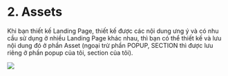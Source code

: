 # 2. Assets

Khi bạn thiết kế Landing Page, thiết kế được các nội dung ưng ý và có nhu cầu sử dụng ở nhiều Landing Page khác nhau, thì bạn có thể thiết kế và lưu nội dung đó ở phần Asset (ngoại trừ phần POPUP, SECTION thì được lưu riêng ở phần popup của tôi, section của tôi).

![](<../.gitbook/assets/asset (2).gif>)
